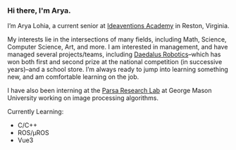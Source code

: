 ### Hi there, I'm Arya. 

I’m Arya Lohia, a current senior at [Ideaventions Academy](https://www.ideaventionsacademy.org/) in Reston, Virginia.

My interests lie in the intersections of many fields, including Math, Science, Computer Science, Art, and more. I am interested in management, and have managed several projects/teams, including [Daedalus Robotics](https://github.com/Daedalus-Robotics)–which has won both first and second prize at the national competition (in successive years)–and a school store.
I’m always ready to jump into learning something new, and am comfortable learning on the job.

I have also been interning at the [Parsa Research Lab](https://mason.gmu.edu/~mparsa/) at George Mason University working on image processing algorithms.

Currently Learning:
- C/C++
- ROS/µROS
- Vue3

<!--
**a-lohia/a-lohia** is a ✨ _special_ ✨ repository because its `README.md` (this file) appears on your GitHub profile.

Here are some ideas to get you started:

- 🔭 I’m currently working on ...
- 🌱 I’m currently learning ...
- 👯 I’m looking to collaborate on ...
- 🤔 I’m looking for help with ...
- 💬 Ask me about ...
- 📫 How to reach me: ...
- 😄 Pronouns: ...
- ⚡ Fun fact: ...
-->

